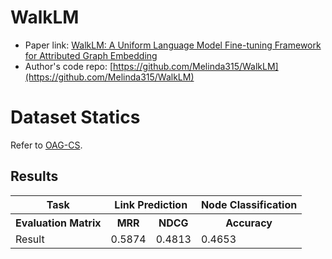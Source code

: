 # WalkLM

- Paper link: [WalkLM: A Uniform Language Model Fine-tuning Framework for Attributed Graph Embedding](https://proceedings.neurips.cc/paper_files/paper/2023/file/2ac879d1865475a7abc8dfc7a9c15c27-Paper-Conference.pdf)
- Author's code repo: [https://github.com/Melinda315/WalkLM](https://github.com/Melinda315/WalkLM)

# Dataset Statics

Refer to [OAG-CS](https://ggl.readthedocs.io/en/latest/api/ggl.datasets.html#ggl.datasets.OAG-CS).

Results
-------

<table>
  <tr>
    <th>Task</th>
    <th colspan="2">Link Prediction</th>
    <th>Node Classification</th>
  </tr>
  <tr>
    <th>Evaluation Matrix</th>
    <th>MRR</th>
    <th>NDCG</th>
    <th>Accuracy</th>
  </tr>
  <tr>
    <td>Result</td>
    <td>0.5874</td>
    <td>0.4813</td>
    <td>0.4653</td>
  </tr>
</table>
